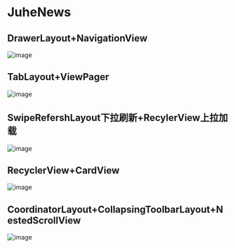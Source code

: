 # JuheNews
DrawerLayout+NavigationView
--
![image](https://github.com/aishang5wpj/JuheNews/raw/master/images/DrawerLayout+NavigationView.gif)

TabLayout+ViewPager
--
![image](https://github.com/aishang5wpj/JuheNews/raw/master/images/TabLayout+ViewPager.gif)
 
SwipeRefershLayout下拉刷新+RecylerView上拉加载
--
![image](https://github.com/aishang5wpj/JuheNews/raw/master/images/SwipeRefershLayout+RecylerView.gif)
 
RecyclerView+CardView
--
![image](https://github.com/aishang5wpj/JuheNews/raw/master/images/SwipeRefershLayout+RecylerView.gif)
 
CoordinatorLayout+CollapsingToolbarLayout+NestedScrollView
--
![image](https://github.com/aishang5wpj/JuheNews/raw/master/images/CoordinatorLayout+CollapsingToolbarLayout+NestedScrollView.gif)
 
 
